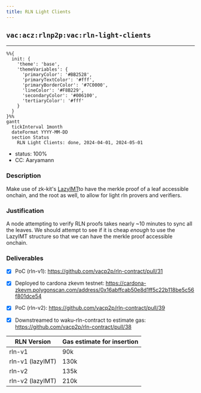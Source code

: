 ```yaml
---
title: RLN Light Clients
---
```

## `vac:acz:rlnp2p:vac:rln-light-clients`
---

```mermaid
%%{ 
  init: { 
    'theme': 'base', 
    'themeVariables': { 
      'primaryColor': '#BB2528', 
      'primaryTextColor': '#fff', 
      'primaryBorderColor': '#7C0000', 
      'lineColor': '#F8B229', 
      'secondaryColor': '#006100', 
      'tertiaryColor': '#fff' 
    } 
  } 
}%%
gantt
  tickInterval 1month
  dateFormat YYYY-MM-DD 
  section Status
    RLN Light Clients: done, 2024-04-01, 2024-05-01
```

- status: 100%
- CC: Aaryamann

### Description

Make use of zk-kit's [LazyIMT](https://github.com/privacy-scaling-explorations/zk-kit/blob/12447adf0bca1f752b1bd6b7acf5b87e0cadccc6/packages/imt.sol/contracts/LazyIMT.sol)to have the merkle proof of a leaf accessible onchain, and the root as well, to allow for light rln provers and verifiers.
### Justification

A node attempting to verify RLN proofs takes nearly ~10 minutes to sync all the leaves. We should attempt to see if it is cheap *enough* to use the LazyIMT structure so that we can have the merkle proof accessible onchain.

### Deliverables

- [x] PoC (rln-v1): https://github.com/vacp2p/rln-contract/pull/31
- [x] Deployed to cardona zkevm testnet: https://cardona-zkevm.polygonscan.com/address/0x16abffcab50e8d1ff5c22b118be5c56f801dce54
- [x] PoC (rln-v2): https://github.com/vacp2p/rln-contract/pull/39
- [x] Downstreamed to waku-rln-contract to estimate gas: https://github.com/vacp2p/rln-contract/pull/38


| RLN Version      | Gas estimate for insertion |
| ---------------- | -------------------------- |
| rln-v1           | 90k                        |
| rln-v1 (lazyIMT) | 130k                       |
| rln-v2           | 135k                       |
| rln-v2 (lazyIMT) | 210k                       |
